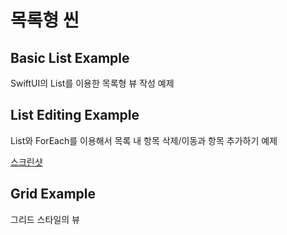 # 목록형 씬

## Basic List Example

SwiftUI의 List를 이용한 목록형 뷰 작성 예제

## List Editing Example

List와 ForEach를 이용해서 목록 내 항목 삭제/이동과 항목 추가하기 예제

[스크린샷](./Resources/list-editing.png)

## Grid Example

그리드 스타일의 뷰
